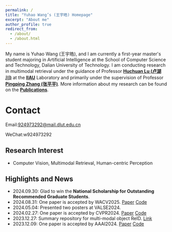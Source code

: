 ```yaml
---
permalink: /
title: "Yuhao Wang’s (王宇皓) Homepage"
excerpt: "About me"
author_profile: true
redirect_from: 
  - /about/
  - /about.html
---
```


My name is Yuhao Wang (王宇皓), and I am currently a first-year master's student majoring in Artificial Intelligence at the School of Computer Science and Technology, Dalian University of Technology.
I am conducting research in multimodal retrieval under the guidance of Professor [**Huchuan Lu (卢湖川)**](https://scholar.google.com/citations?user=D3nE0agAAAAJ&hl=zh-CN&oi=ao) at the  [**IIAU**](https://futureschool.dlut.edu.cn/IIAU.htm) Laboratory and primarily under the supervision of Professor [**Pingping Zhang (张平平)**](https://scholar.google.com/citations?user=MfbIbuEAAAAJ&hl=zh-CN&oi=ao).
More information about my research can be found on the [**Publications**](https://924973292.github.io//publications/).

Contact
======
Email:924973292@mail.dlut.edu.cn

WeChat:w924973292

Research Interest
------
- Computer Vision, Multimodal Retrieval, Human-centric Perception


Highlights and News
------
- 2024.09.30: Glad to win the **National Scholarship for Outstanding Recommended Graduate Students**.
- 2024.08.31: One paper is accepted by WACV2025. [Paper](<https://arxiv.org/abs/2404.04256>) [Code](<https://github.com/zifuwan/Sigma>)
- 2024.05.04: Presented two posters at VALSE2024.
- 2024.02.27: One paper is accepted by CVPR2024.  [Paper](<https://arxiv.org/abs/2403.10254>) [Code](https://github.com/924973292/EDITOR)
- 2023.12.27: Summary repository for multi-modal object ReID. [Link](<https://github.com/924973292/Awesome-Multi-Modal-Object-Re-Identification>)
- 2023.12.09: One paper is accepted by AAAI2024. [Paper](<https://arxiv.org/abs/2312.09612>) [Code](https://github.com/924973292/TOP-ReID)


<script type="text/javascript" src="//rf.revolvermaps.com/0/0/6.js?i=5ve1qjag5im&amp;m=7&amp;c=e63100&amp;cr1=ffffff&amp;f=arial&amp;l=0&amp;bv=90&amp;lx=-420&amp;ly=420&amp;hi=20&amp;he=7&amp;hc=a8ddff&amp;rs=80" async="async"></script>
